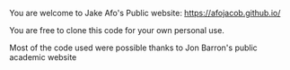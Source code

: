 You are welcome to Jake Afo's Public website: https://afojacob.github.io/

You are free to clone this code for your own personal use.

Most of the code used were possible thanks to Jon Barron's public academic website

